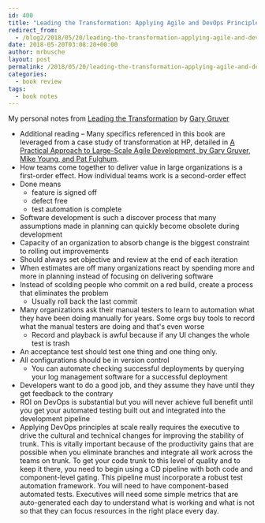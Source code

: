 ```yaml
---
id: 400
title: "Leading the Transformation: Applying Agile and DevOps Principles at Scale Notes"
redirect_from:
  - /blog2/2018/05/20/leading-the-transformation-applying-agile-and-devops-principles-at-scale-notes/
date: 2018-05-20T03:08:20+00:00
author: mrbusche
layout: post
permalink: /2018/05/20/leading-the-transformation-applying-agile-and-devops-principles-at-scale-notes/
categories:
  - book review
tags:
  - book notes
---
```


My personal notes from [Leading the Transformation](https://www.amazon.com/Leading-Transformation-Applying-DevOps-Principles-ebook/dp/B07B43BLLB/) by [Gary Gruver](https://twitter.com/gruvergary)

- Additional reading &#8211; Many specifics referenced in this book are leveraged from a case study of transformation at HP, detailed in [A Practical Approach to Large-Scale Agile Development, by Gary Gruver, Mike Young, and Pat Fulghum](https://ptgmedia.pearsoncmg.com/images/9780321821720/samplepages/9780321821720.pdf).
- How teams come together to deliver value in large organizations is a first-order effect. How individual teams work is a second-order effect
- Done means
  - feature is signed off
  - defect free
  - test automation is complete
- Software development is such a discover process that many assumptions made in planning can quickly become obsolete during development
- Capacity of an organization to absorb change is the biggest constraint to rolling out improvements
- Should always set objective and review at the end of each iteration
- When estimates are off many organizations react by spending more and more in planning instead of focusing on delivering software
- Instead of scolding people who commit on a red build, create a process that eliminates the problem
  - Usually roll back the last commit
- Many organizations ask their manual testers to learn to automation what they have been doing manually for years. Some orgs buy tools to record what the manual testers are doing and that's even worse
  - Record and playback is awful because if any UI changes the whole test is trash
- An acceptance test should test one thing and one thing only.
- All configurations should be in version control
  - You can automate checking successful deployments by querying your log management software for a successful deployment
- Developers want to do a good job, and they assume they have until they get feedback to the contrary
- ROI on DevOps is substantial but you will never achieve full benefit until you get your automated testing built out and integrated into the development pipeline
- Applying DevOps principles at scale really requires the executive to drive the cultural and technical changes for improving the stability of trunk. This is vitally important because of the productivity gains that are possible when you eliminate branches and integrate all work across the teams on trunk. To get your code trunk to this level of quality and to keep it there, you need to begin using a CD pipeline with both code and component-level gating. This pipeline must incorporate a robust test automation framework. You will need to have component-based automated tests. Executives will need some simple metrics that are auto-generated each day to understand what is working and what is not so that they can focus resources in the right place every day.


